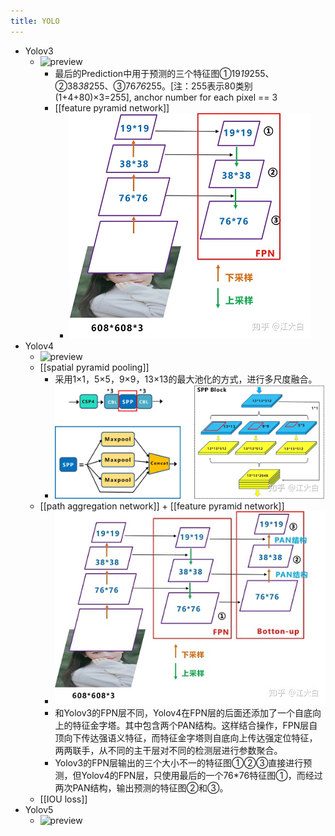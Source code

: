 ```yaml
---
title: YOLO
---
```

- Yolov3
	 - ![preview](https://pic2.zhimg.com/v2-97a0b75222dd507f39ec95ae933da8d5_r.jpg)
		 - 最后的Prediction中用于预测的三个特征图①19*19*255、②38*38*255、③76*76*255。[注：255表示80类别(1+4+80)×3=255], anchor number for each pixel == 3
		 - [[feature pyramid network]]
			 - ![](../assets/O6Lc1mSMYi.png)
- Yolov4
	 - ![preview](https://pic4.zhimg.com/v2-88544afd1a5b01b17f53623a0fda01db_r.jpg)
	 - [[spatial pyramid pooling]]
		 - 采用1×1，5×5，9×9，13×13的最大池化的方式，进行多尺度融合。
		 - ![](../assets/Gzro_hzbg8.png)
	 - [[path aggregation network]] + [[feature pyramid network]]
		 - ![](../assets/oI-_DRnmky.png)
		 - 和Yolov3的FPN层不同，Yolov4在FPN层的后面还添加了一个自底向上的特征金字塔。其中包含两个PAN结构。这样结合操作，FPN层自顶向下传达强语义特征，而特征金字塔则自底向上传达强定位特征，两两联手，从不同的主干层对不同的检测层进行参数聚合。
		 - Yolov3的FPN层输出的三个大小不一的特征图①②③直接进行预测，但Yolov4的FPN层，只使用最后的一个76*76特征图①，而经过两次PAN结构，输出预测的特征图②和③。
	 - [[IOU loss]]
- Yolov5
	 - ![preview](https://pic1.zhimg.com/v2-770a51ddf78b084affff948bb522b6c0_r.jpg)